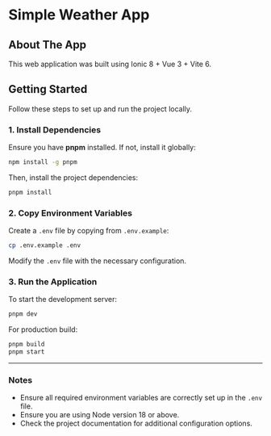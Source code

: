 # Simple Weather App

## About The App

This web application was built using Ionic 8 + Vue 3 + Vite 6.

## Getting Started

Follow these steps to set up and run the project locally.

### 1. Install Dependencies
Ensure you have **pnpm** installed. If not, install it globally:

```sh
npm install -g pnpm
```

Then, install the project dependencies:

```sh
pnpm install
```

### 2. Copy Environment Variables
Create a `.env` file by copying from `.env.example`:

```sh
cp .env.example .env
```

Modify the `.env` file with the necessary configuration.

### 3. Run the Application
To start the development server:

```sh
pnpm dev
```

For production build:

```sh
pnpm build
pnpm start
```

---

### Notes
- Ensure all required environment variables are correctly set up in the `.env` file.
- Ensure you are using Node version 18 or above.
- Check the project documentation for additional configuration options.

